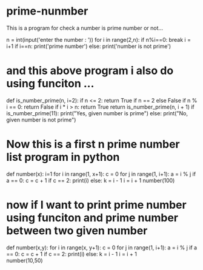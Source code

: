 # prime-nunmber
This is a program for check a number is prime number or not... 

n = int(input('enter the number : '))
for i in range(2,n):
    if n%i==0:
        break 
    i  = i+1 
if i==n:
    print('prime number')
else:
    print('number is not prime')

# and this above program i also do using funciton ...

def is_number_prime(n, i=2):
    if n <= 2:
        return True if n == 2 else False
    if n % i == 0:
        return False
    if i * i > n:
        return True
    return is_number_prime(n, i + 1)
if is_number_prime(11):
    print("Yes, given number is prime")
else:
    print("No, given number is not prime")

# Now this is a first n prime number list program in python

def number(x):
    i=1
    for i in range(1, x+1):
        c = 0
        for j in range(1, i+1):
            a = i % j
            if a == 0:
                c = c + 1
        if c == 2:
            print(i)
        else:
            k = i - 1
        i = i + 1
number(100)


# now if I want to print prime number using funciton and prime number between two given number 


def number(x,y):
        for i in range(x, y+1):
        c = 0
        for j in range(1, i+1):
            a = i % j
            if a == 0:
                c = c + 1
        if c == 2:
            print(i)
        else:
            k = i - 1
        i = i + 1       
number(10,50)
